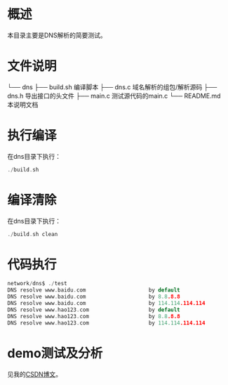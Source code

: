 # 概述

本目录主要是DNS解析的简要测试。

# 文件说明

└── dns
    ├── build.sh 			编译脚本
    ├── dns.c 				域名解析的组包/解析源码
    ├── dns.h 				导出接口的头文件
    ├── main.c 				测试源代码的main.c
    └── README.md 			本说明文档

# 执行编译

在dns目录下执行：

```c
./build.sh
```

# 编译清除

在dns目录下执行：

```c
./build.sh clean
```

# 代码执行

```c
network/dns$ ./test 
DNS resolve www.baidu.com                    by default                          => 180.101.49.11                 
DNS resolve www.baidu.com                    by 8.8.8.8                          => 103.235.46.39                 
DNS resolve www.baidu.com                    by 114.114.114.114                  => 180.101.49.12                 
DNS resolve www.hao123.com                   by default                          => 220.181.107.181               
DNS resolve www.hao123.com                   by 8.8.8.8                          => 103.235.46.234                
DNS resolve www.hao123.com                   by 114.114.114.114                  => 220.181.107.181
```

# demo测试及分析
见我的[CSDN博文](http://yyds.recan-li.cn)。